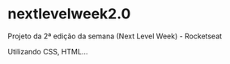 # nextlevelweek2.0
Projeto da 2ª edição da semana (Next Level Week) - Rocketseat 

Utilizando CSS, HTML...
